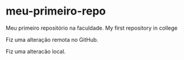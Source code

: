 # meu-primeiro-repo
Meu primeiro repositório na faculdade. My first repository in college

Fiz uma alteração remota no GitHub.

Fiz uma alteracão local.
